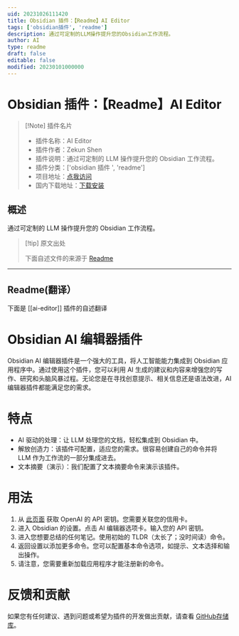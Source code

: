```yaml
---
uid: 20231026111420
title: Obsidian 插件：【Readme】AI Editor
tags: ['obsidian插件', 'readme']
description: 通过可定制的LLM操作提升您的Obsidian工作流程。
author: AI
type: readme
draft: false
editable: false
modified: 20230101000000
---
```


# Obsidian 插件：【Readme】AI Editor

> [!Note] 插件名片
> - 插件名称：AI Editor
> - 插件作者：Zekun Shen
> - 插件说明：通过可定制的 LLM 操作提升您的 Obsidian 工作流程。
> - 插件分类：['obsidian 插件 ', 'readme']
> - 项目地址：[点我访问](https://github.com/buszk/obsidian-ai-editor)
> - 国内下载地址：[下载安装](https://pkmer.cn/products/plugin/pluginMarket/?ai-editor)

## 概述

通过可定制的 LLM 操作提升您的 Obsidian 工作流程。

> [!tip] 原文出处
>
>下面自述文件的来源于 [Readme](https://ghproxy.net/https://raw.githubusercontent.com/buszk/obsidian-ai-editor/master/README.md)

---

## Readme(翻译）

下面是 [[ai-editor]] 插件的自述翻译

# Obsidian AI 编辑器插件

Obsidian AI 编辑器插件是一个强大的工具，将人工智能能力集成到 Obsidian 应用程序中。通过使用这个插件，您可以利用 AI 生成的建议和内容来增强您的写作、研究和头脑风暴过程。无论您是在寻找创意提示、相关信息还是语法改进，AI 编辑器插件都能满足您的需求。

# 特点

- AI 驱动的处理：让 LLM 处理您的文档，轻松集成到 Obsidian 中。
- 解放创造力：该插件可配置，适应您的需求。很容易创建自己的命令并将 LLM 作为工作流的一部分集成进去。
- 文本摘要（演示）：我们配置了文本摘要命令来演示该插件。

# 用法

1. 从 [此页面](https://platform.openai.com/account/api-keys) 获取 OpenAI 的 API 密钥。您需要关联您的信用卡。
2. 进入 Obsidian 的设置。点击 AI 编辑器选项卡。输入您的 API 密钥。
3. 进入您想要总结的任何笔记。使用初始的 TLDR（太长了；没时间读）命令。
4. 返回设置以添加更多命令。您可以配置基本命令选项，如提示、文本选择和输出操作。
5. 请注意，您需要重新加载应用程序才能注册新的命令。

# 反馈和贡献

如果您有任何建议、遇到问题或希望为插件的开发做出贡献，请查看 [GitHub存储库](https://github.com/buszk/obsidian-ai-editor)。
